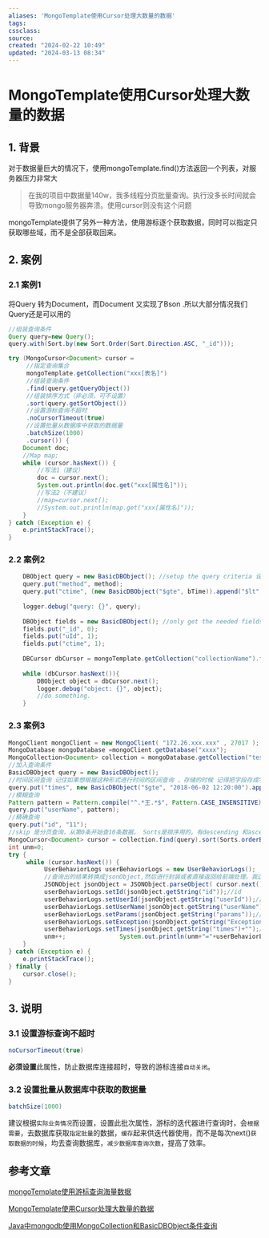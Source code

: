 ```yaml
---
aliases: 'MongoTemplate使用Cursor处理大数量的数据'
tags: 
cssclass:
source:
created: "2024-02-22 10:49"
updated: "2024-03-13 08:34"
---
```

# MongoTemplate使用Cursor处理大数量的数据

## 1. 背景

对于数据量巨大的情况下，使用mongoTemplate.find()方法返回一个列表，对服务器压力非常大

>在我的项目中数据量140w，我多线程分页批量查询。执行没多长时间就会导致mongo服务器奔溃。使用cursor则没有这个问题

mongoTemplate提供了另外一种方法，使用游标逐个获取数据，同时可以指定只获取哪些域，而不是全部获取回来。

## 2. 案例

### 2.1 案例1

将Query 转为Document，而Document 又实现了Bson .所以大部分情况我们Query还是可以用的

```java
//组装查询条件
Query query=new Query();
query.with(Sort.by(new Sort.Order(Sort.Direction.ASC, "_id")));

try (MongoCursor<Document> cursor =
     //指定查询集合
     mongoTemplate.getCollection("xxx[表名]")
     //组装查询条件
     .find(query.getQueryObject())
     //组装排序方式（非必须，可不设置）
     .sort(query.getSortObject())
     //设置游标查询不超时
     .noCursorTimeout(true)
     //设置批量从数据库中获取的数据量
     .batchSize(1000)
     .cursor()) {
    Document doc;
    //Map map;
    while (cursor.hasNext()) {
        //写法1（建议）
        doc = cursor.next();
        System.out.println(doc.get("xxx[属性名]"));
        //写法2（不建议）
        //map=cursor.next();
        //System.out.println(map.get("xxx[属性名]"));
    }
} catch (Exception e) {
    e.printStackTrace();
}
```

### 2.2 案例2

```java
	DBObject query = new BasicDBObject(); //setup the query criteria 设置查询条件
	query.put("method", method);
	query.put("ctime", (new BasicDBObject("$gte", bTime)).append("$lt", eTime));
 
	logger.debug("query: {}", query);
 
	DBObject fields = new BasicDBObject(); //only get the needed fields. 设置需要获取哪些域
	fields.put("_id", 0);
	fields.put("uId", 1);
	fields.put("ctime", 1);
 
	DBCursor dbCursor = mongoTemplate.getCollection("collectionName").find(query, fields);
 
	while (dbCursor.hasNext()){
		DBObject object = dbCursor.next();
		logger.debug("object: {}", object);
		//do something.
	}
```

### 2.3 案例3

```java
MongoClient mongoClient = new MongoClient( "172.26.xxx.xxx" , 27017 );
MongoDatabase mongoDatabase =mongoClient.getDatabase("xxxx");
MongoCollection<Document> collection = mongoDatabase.getCollection("test_logs");
//加入查询条件
BasicDBObject query = new BasicDBObject();
//时间区间查询 记住如果想根据这种形式进行时间的区间查询 ，存储的时候 记得把字段存成字符串，就按yyyy-MM-dd HH:mm:ss 格式来
query.put("times", new BasicDBObject("$gte", "2018-06-02 12:20:00").append("$lte","2018-07-04 10:02:46"));
//模糊查询
Pattern pattern = Pattern.compile("^.*王.*$", Pattern.CASE_INSENSITIVE);
query.put("userName", pattern);
//精确查询
query.put("id", "11");
//skip 是分页查询，从第0条开始查10条数据。 Sorts是排序用的。有descending 和ascending
MongoCursor<Document> cursor = collection.find(query).sort(Sorts.orderBy(Sorts.descending("times"))).skip(0).limit(10).iterator();//
int unm=0;
try {
     while (cursor.hasNext()) {
          UserBehaviorLogs userBehaviorLogs = new UserBehaviorLogs();
          //查询出的结果转换成jsonObject,然后进行封装或者直接返回给前端处理。我这是封装成对象了
          JSONObject jsonObject = JSONObject.parseObject( cursor.next().toJson().toString());
          userBehaviorLogs.setId(jsonObject.getString("id"));//id
          userBehaviorLogs.setUserId(jsonObject.getString("userId"));//用户id
          userBehaviorLogs.setUserName(jsonObject.getString("userName"));//用户名称
          userBehaviorLogs.setParams(jsonObject.getString("params"));//参数
          userBehaviorLogs.setException(jsonObject.getString("Exception"));//异常信息
          userBehaviorLogs.setTimes(jsonObject.getString("times")+"");//创建时间
          unm++;               System.out.println(unm+"="+userBehaviorLogs.getTimes()+"==="+userBehaviorLogs.getId());
    }
} catch (Exception e) {
    e.printStackTrace();
} finally {
    cursor.close();
}
```

## 3. 说明

### 3.1 **设置游标查询不超时**

```java
noCursorTimeout(true)
```

**必须设置**此属性，防止数据库连接超时，导致的游标连接`自动关闭`。

### 3.2 **设置批量从数据库中获取的数据量**

```java
batchSize(1000)
```

建议根据`实际业务情况`而设置，设置此批次属性，游标的迭代器进行查询时，会`根据需要`，去数据库获取`指定批量`的数据，`缓存`起来供迭代器使用，而不是每次next()`获取数据的时候`，均去查询数据库，`减少数据库查询次数`，提高了效率。

## 参考文章

[mongoTemplate使用游标查询海量数据](https://www.jianshu.com/p/f6d7a3b571c2)

[MongoTemplate使用Cursor处理大数量的数据](https://blog.csdn.net/ClementAD/article/details/55210973)

[Java中mongodb使用MongoCollection和BasicDBObject条件查询](https://blog.csdn.net/jisuanjiguoba/article/details/106274571)